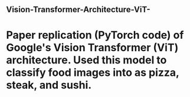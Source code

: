 ## Vision-Transformer-Architecture-ViT-
# Paper replication (PyTorch code) of Google's Vision Transformer (ViT) architecture. Used this model to classify food images into as pizza, steak, and sushi.
